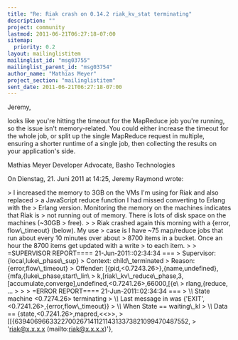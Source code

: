 ```yaml
---
title: "Re: Riak crash on 0.14.2 riak_kv_stat terminating"
description: ""
project: community
lastmod: 2011-06-21T06:27:18-07:00
sitemap:
  priority: 0.2
layout: mailinglistitem
mailinglist_id: "msg03755"
mailinglist_parent_id: "msg03754"
author_name: "Mathias Meyer"
project_section: "mailinglistitem"
sent_date: 2011-06-21T06:27:18-07:00
---
```



Jeremy,

looks like you're hitting the timeout for the MapReduce job you're running, so 
the issue isn't memory-related. You could either increase the timeout for the 
whole job, or split up the single MapReduce request in multiple, ensuring a 
shorter runtime of a single job, then collecting the results on your 
application's side.

Mathias Meyer
Developer Advocate, Basho Technologies


On Dienstag, 21. Juni 2011 at 14:25, Jeremy Raymond wrote:

&gt; I increased the memory to 3GB on the VMs I'm using for Riak and also replaced 
&gt; a JavaScript reduce function I had missed converting to Erlang with the 
&gt; Erlang version. Monitoring the memory on the machines indicates that Riak is 
&gt; not running out of memory. There is lots of disk space on the machines (~30GB 
&gt; free).
&gt; 
&gt; Riak crashed again this morning with a {error, flow\\_timeout} (below). My use 
&gt; case is I have ~75 map/reduce jobs that run about every 10 minutes over about 
&gt; 8700 items in a bucket. Once an hour the 8700 items get updated with a write 
&gt; to each item. 
&gt; 
&gt; =SUPERVISOR REPORT==== 21-Jun-2011::02:34:34 ===
&gt; Supervisor: {local,luke\\_phase\\_sup}
&gt; Context: child\\_terminated
&gt; Reason: {error,flow\\_timeout}
&gt; Offender: [{pid,&lt;0.7243.26&gt;},{name,undefined},{mfa,{luke\\_phase,start\\_lin\\
&gt; k,[riak\\_kv\\_reduce\\_phase,3,[accumulate,converge],undefined,&lt;0.7241.26&gt;,66000,[{e\\
&gt; rlang,{reduce, ...
&gt; 
&gt; 
&gt; =ERROR REPORT==== 21-Jun-2011::02:34:34 ===
&gt; \\*\\* State machine &lt;0.7274.26&gt; terminating
&gt; \\*\\* Last message in was {'EXIT',&lt;0.7241.26&gt;,{error,flow\\_timeout}}
&gt; \\*\\* When State == waiting\\_kl
&gt; \\*\\* Data == {state,&lt;0.7241.26&gt;,mapred,&lt;&lt;&gt;&gt;,
&gt; [[{639406966332270026714112114313373821099470487552,
&gt; 'riak@x.x.x.x (mailto:riak@x.x.x.x)'},
